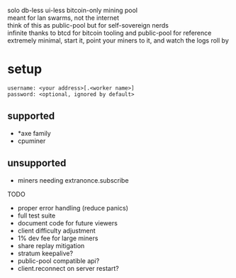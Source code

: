 solo db-less ui-less bitcoin-only mining pool  
meant for lan swarms, not the internet  
think of this as public-pool but for self-sovereign nerds  
infinite thanks to btcd for bitcoin tooling and public-pool for reference  
extremely minimal, start it, point your miners to it, and watch the logs roll by

# setup
```
username: <your address>[.<worker name>]
password: <optional, ignored by default>
```

## supported
- *axe family
- cpuminer
## unsupported
- miners needing extranonce.subscribe

TODO
- proper error handling (reduce panics)
- full test suite
- document code for future viewers
- client difficulty adjustment
- 1% dev fee for large miners
- share replay mitigation
- stratum keepalive?
- public-pool compatible api?
- client.reconnect on server restart?
